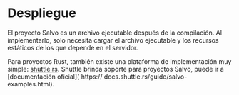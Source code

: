 # Despliegue

El proyecto Salvo es un archivo ejecutable después de la compilación. Al implementarlo, solo necesita cargar el archivo ejecutable y los recursos estáticos de los que depende en el servidor.

Para proyectos Rust, también existe una plataforma de implementación muy simple: [shuttle.rs](https://www.shuttle.rs). Shuttle brinda soporte para proyectos Salvo, puede ir a [documentación oficial]( https:// docs.shuttle.rs/guide/salvo-examples.html).